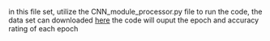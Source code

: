 in this file set, utilize the CNN_module_processor.py file to run the code, the data set can downloaded [here](https://drive.google.com/drive/folders/1zgUpeExPDFNH8qtgjFvstTi95-nSHQl0?usp=sharing) 
the code will ouput the epoch and accuracy rating of each epoch
